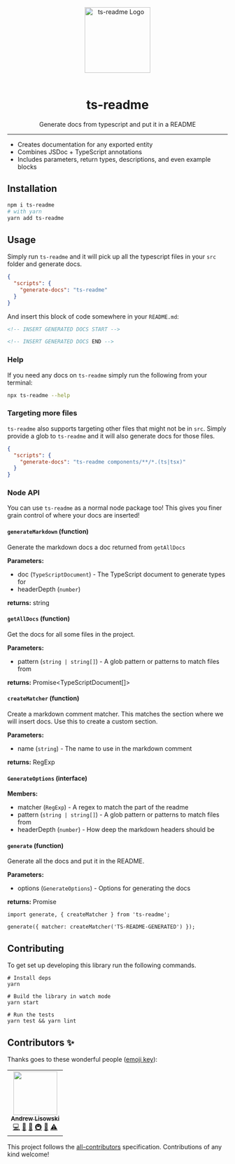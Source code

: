 <div align="center">
  <img
    src="ts.png"
    alt="ts-readme Logo"
    width="150px"
    padding="20px"
  />
  <br />
  <br />
  <h1>ts-readme</h1>
  <p>Generate docs from typescript and put it in a README</p>
</div>

---

- Creates documentation for any exported entity
- Combines JSDoc + TypeScript annotations
- Includes parameters, return types, descriptions, and even example blocks

## Installation

```sh
npm i ts-readme
# with yarn
yarn add ts-readme
```

## Usage

Simply run `ts-readme` and it will pick up all the typescript files in your `src` folder and generate docs.

```json
{
  "scripts": {
    "generate-docs": "ts-readme"
  }
}
```

And insert this block of code somewhere in your `README.md`:

```md
<!-- INSERT GENERATED DOCS START -->

<!-- INSERT GENERATED DOCS END -->
```

### Help

If you need any docs on `ts-readme` simply run the following from your terminal:

```sh
npx ts-readme --help
```

### Targeting more files

`ts-readme` also supports targeting other files that might not be in `src`.
Simply provide a glob to `ts-readme` and it will also generate docs for those files.

```json
{
  "scripts": {
    "generate-docs": "ts-readme components/**/*.(ts|tsx)"
  }
}
```

### Node API

You can use `ts-readme` as a normal node package too!
This gives you finer grain control of where your docs are inserted!

<!-- TS-README-GENERATED START -->

#### `generateMarkdown` (function)

Generate the markdown docs a doc returned from `getAllDocs`

**Parameters:**

- doc (`TypeScriptDocument`) - The TypeScript document to generate types for
- headerDepth (`number`)

**returns:** string

#### `getAllDocs` (function)

Get the docs for all some files in the project.

**Parameters:**

- pattern (`string | string[]`) - A glob pattern or patterns to match files from

**returns:** Promise<TypeScriptDocument[]>

#### `createMatcher` (function)

Create a markdown comment matcher. This matches the section where
we will insert docs. Use this to create a custom section.

**Parameters:**

- name (`string`) - The name to use in the markdown comment

**returns:** RegExp

#### `GenerateOptions` (interface)

**Members:**

- matcher (`RegExp`) - A regex to match the part of the readme
- pattern (`string | string[]`) - A glob pattern or patterns to match files from
- headerDepth (`number`) - How deep the markdown headers should be

#### `generate` (function)

Generate all the docs and put it in the README.

**Parameters:**

- options (`GenerateOptions`) - Options for generating the docs

**returns:** Promise<void>

```tsx
import generate, { createMatcher } from 'ts-readme';

generate({ matcher: createMatcher('TS-README-GENERATED') });
```

<!-- TS-README-GENERATED END -->

## Contributing

To get set up developing this library run the following commands.

```shell
# Install deps
yarn

# Build the library in watch mode
yarn start

# Run the tests
yarn test && yarn lint
```

## Contributors ✨

Thanks goes to these wonderful people ([emoji key](https://allcontributors.org/docs/en/emoji-key)):

<!-- ALL-CONTRIBUTORS-LIST:START - Do not remove or modify this section -->
<!-- prettier-ignore-start -->
<!-- markdownlint-disable -->
<table>
  <tr>
    <td align="center"><a href="http://hipstersmoothie.com/"><img src="https://avatars3.githubusercontent.com/u/1192452?v=4?s=100" width="100px;" alt=""/><br /><sub><b>Andrew Lisowski</b></sub></a><br /><a href="https://github.com/intuit/ts-readme/commits?author=hipstersmoothie" title="Code">💻</a> <a href="https://github.com/intuit/ts-readme/commits?author=hipstersmoothie" title="Documentation">📖</a> <a href="#ideas-hipstersmoothie" title="Ideas, Planning, & Feedback">🤔</a> <a href="#infra-hipstersmoothie" title="Infrastructure (Hosting, Build-Tools, etc)">🚇</a> <a href="#maintenance-hipstersmoothie" title="Maintenance">🚧</a> <a href="https://github.com/intuit/ts-readme/commits?author=hipstersmoothie" title="Tests">⚠️</a></td>
  </tr>
</table>

<!-- markdownlint-enable -->
<!-- prettier-ignore-end -->
<!-- ALL-CONTRIBUTORS-LIST:END -->

This project follows the [all-contributors](https://github.com/all-contributors/all-contributors) specification. Contributions of any kind welcome!